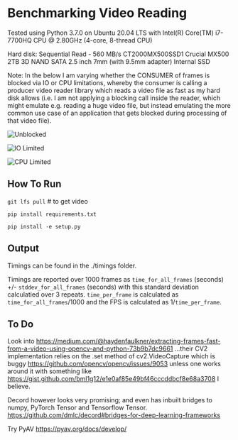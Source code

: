 # Benchmarking Video Reading

Tested using Python 3.7.0 on Ubuntu 20.04 LTS with Intel(R) Core(TM) i7-7700HQ CPU @ 2.80GHz (4-core, 8-thread CPU)   

Hard disk: Sequential Read - 560 MB/s CT2000MX500SSD1 Crucial MX500 2TB 3D NAND SATA 2.5 inch 7mm (with 9.5mm adapter) Internal SSD

Note: In the below I am varying whether the CONSUMER of frames is blocked via IO or CPU limitations, whereby the consumer is calling a producer video reader library which reads a video file as fast as my hard disk allows (i.e. I am not applying a blocking call inside the reader, which might emulate e.g. reading a huge video file, but instead emulating the more common use case of an application that gets blocked during processing of that video file). 

![Unblocked](timings/Unblocked.png)

![IO Limited](timings/IO_Limited.png)

![CPU Limited](timings/CPU_Limited.png)

## How To Run 

`git lfs pull` # to get video

`pip install requirements.txt`

`pip install -e setup.py`

## Output

Timings can be found in the ./timings folder.

Timings are reported over 1000 frames as `time_for_all_frames` (seconds) +/- `stddev_for_all_frames` (seconds)  with this standard deviation calculatied over 3 repeats. `time_per_frame` is calculated as `time_for_all_frames`/1000 and the FPS is calculated as 1/`time_per_frame`.


## To Do

Look into https://medium.com/@haydenfaulkner/extracting-frames-fast-from-a-video-using-opencv-and-python-73b9b7dc9661 ...their CV2 implementation relies on the .set method of cv2.VideoCapture which is buggy https://github.com/opencv/opencv/issues/9053 unless one works around it with something like https://gist.github.com/bml1g12/e1e0af85e49bf46cccddbcf8e68a3708 I believe.

Decord however looks very promising; and even has inbuilt bridges to numpy, PyTorch Tensor and Tensorflow Tensor. https://github.com/dmlc/decord#bridges-for-deep-learning-frameworks 

Try PyAV  https://pyav.org/docs/develop/
